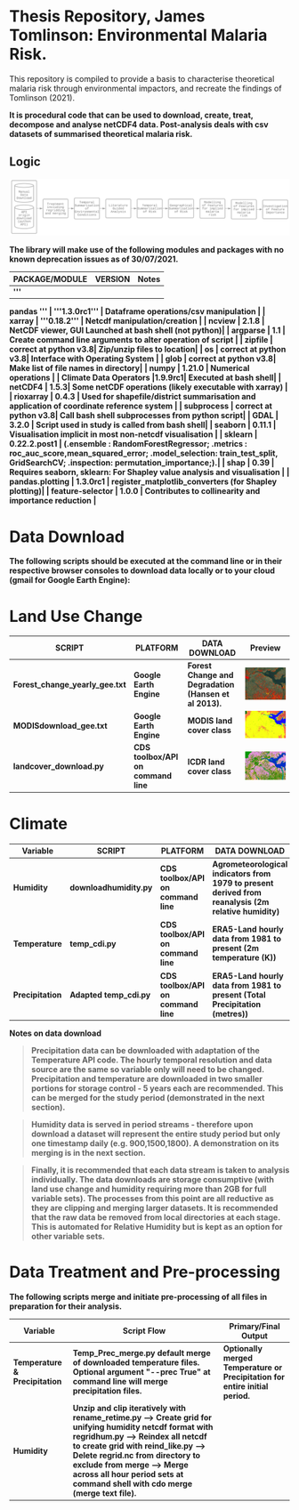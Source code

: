 # Thesis Repository, James Tomlinson: Environmental Malaria Risk.

This repository is compiled to provide a basis to characterise theoretical malaria risk through environmental impactors, and recreate the findings of Tomlinson (2021). <b>

It is procedural code that can be used to download, create, treat, decompose and analyse netCDF4 data. Post-analysis deals with csv datasets of summarised theoretical malaria risk. <b>

## Logic <b>
  
  ![Logic Diagram](/diagrams/diagram_for_readme.png)

The library will make use of the following modules and packages with no known deprecation issues as of 30/07/2021.
 

|  PACKAGE/MODULE |  VERSION  | Notes|
|------------|-----------|---------------------------------------------|
| '''
  pandas
  '''     | '''1.3.0rc1'''  |    Dataframe operations/csv manipulation                                         |
| xarray     | '''0.18.2'''    |     Netcdf manipulation/creation                                      |
| ncview     | 2.1.8     | NetCDF viewer, GUI Launched at bash shell (not python)|
| argparse   | 1.1       |  Create command line arguments to alter operation of script                                           |
| zipfile    | correct at python v3.8| Zip/unzip files to location|
| os         | correct at python v3.8| Interface with Operating System |
| glob       | correct at python v3.8| Make list of file names in directory|
| numpy      | 1.21.0    | Numerical operations |
| Climate Data Operators |1.9.9rc1| Executed at bash shell|
| netCDF4    | 1.5.3| Some netCDF operations (likely executable with xarray) |
| rioxarray  | 0.4.3 | Used for shapefile/district summarisation and application of coordinate reference system |
| subprocess | correct at python v3.8| Call bash shell subprocesses from python script|
| GDAL  | 3.2.0 | Script used in study is called from bash shell| 
| seaborn | 0.11.1 | Visualisation implicit in most non-netcdf visualisation |
| sklearn | 0.22.2.post1 | (.ensemble : RandomForestRegressor;<b> .metrics : roc_auc_score,mean_squared_error; <b> .model_selection: train_test_split, GridSearchCV; <b> .inspection: permutation_importance;).|
| shap | 0.39 | Requires seaborn, sklearn: For Shapley value analysis and visualisation |
| pandas.plotting | 1.3.0rc1 | register_matplotlib_converters (for Shapley plotting)| 
| feature-selector | 1.0.0 | Contributes to collinearity and importance reduction |
  

# Data Download

  The following scripts should be executed at the command line or in their respective browser consoles to download data locally or to your cloud (gmail for Google Earth Engine):
  
  # Land Use Change
  
  | SCRIPT | PLATFORM | DATA DOWNLOAD | Preview |
  |--------|----------|---------------|---------|
  | Forest_change_yearly_gee.txt | Google Earth Engine | Forest Change and Degradation (Hansen et al 2013).|   ![Forest Loss](/diagrams/Capture.GIF) |
  | MODISdownload_gee.txt | Google Earth Engine | MODIS land cover class |  ![MODIS Land Cover Classes](/diagrams/modis.GIF) |
  | landcover_download.py | CDS toolbox/API on command line | ICDR land cover class |  ![ICDR Land Cover Classes](/diagrams/icdr.GIF) |
  
  # Climate
  
  | Variable | SCRIPT | PLATFORM | DATA DOWNLOAD | Preview |
  |----------|--------|----------|---------------|---------|
  | Humidity | downloadhumidity.py | CDS toolbox/API on command line | Agrometeorological indicators from 1979 <b> to present derived from reanalysis (2m relative humidity) |  ![Relative Humidity at 2 metres](/diagrams/humidity.gif) |
  | Temperature | temp_cdi.py | CDS toolbox/API on command line | ERA5-Land hourly data from 1981 to present <b> (2m temperature (K)) |  ![Temperature at 2 metres](/diagrams/temperature.gif)
  | Precipitation | Adapted temp_cdi.py | CDS toolbox/API on command line | ERA5-Land hourly data from 1981 to present <b> (Total Precipitation (metres)) |  ![Total Precipitation](/diagrams/precipitation.gif)
 
Notes on data download
>Precipitation data can be downloaded with adaptation of the Temperature API code. The hourly temporal resolution and data source are the same so variable only will need to be changed. Precipitation and temperature are downloaded in two smaller portions for storage control - 5 years each are recommended. This can be merged for the study period (demonstrated in the next section).
  
>Humidity data is served in period streams - therefore upon download a dataset will represent the entire study period but only one timestamp daily (e.g. 900,1500,1800). A demonstration on its merging is in the next section. 

>Finally, it is recommended that each data stream is taken to analysis individually. The data downloads are storage consumptive (with land use change and humidity requiring more than 2GB for full variable sets). The processes from this point are all reductive as they are clipping and merging larger datasets. It is recommended that the raw data be removed from local directories at each stage. This is automated for Relative Humidity but is kept as an option for other variable sets.
  
# Data Treatment and Pre-processing
  
  The following scripts merge and initiate pre-processing of all files in preparation for their analysis.

  | Variable | Script Flow | Primary/Final Output |
  |----------|-------------|----------------------|
  |Temperature & Precipitation| Temp_Prec_merge.py default merge of downloaded temperature files. <b> Optional argument "--prec True" at command line will merge precipitation files. | Optionally merged Temperature or Precipitation for entire initial period.
  | Humidity | Unzip and clip iteratively with rename_retime.py --> Create grid for unifying humidity netcdf format with regridhum.py --> <b> Reindex all netcdf to create grid with reind_like.py  --> <b> Delete regrid.nc from directory to exclude from merge --> <b> Merge across all hour period sets at command shell with cdo merge (merge text file). |
  
